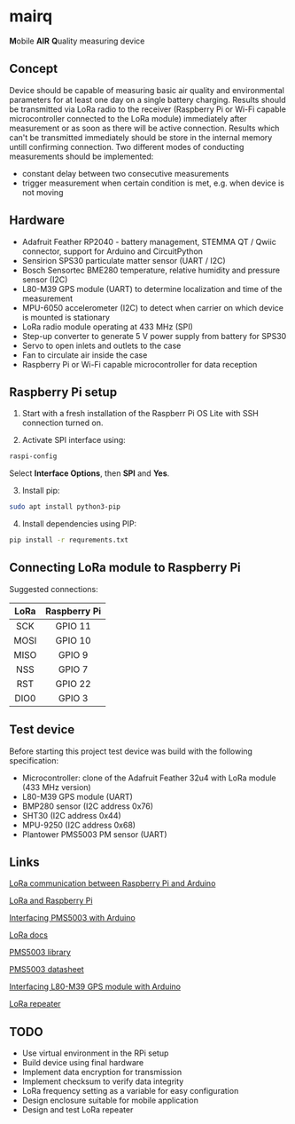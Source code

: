 # mairq
 **M**obile **AIR** **Q**uality measuring device

## Concept
Device should be capable of measuring basic air quality and environmental parameters for at least one day on a single battery charging. Results should be transmitted via LoRa radio to the receiver (Raspberry Pi or Wi-Fi capable microcontroller connected to the LoRa module) immediately after measurement or as soon as there will be active connection. Results which can't be transmitted immediately should be store in the internal memory untill confirming connection. Two different modes of conducting measurements should be implemented:
* constant delay between two consecutive measurements
* trigger measurement when certain condition is met, e.g. when device is not moving

## Hardware
* Adafruit Feather RP2040 - battery management, STEMMA QT / Qwiic connector, support for Arduino and CircuitPython
* Sensirion SPS30 particulate matter sensor (UART / I2C)
* Bosch Sensortec BME280 temperature, relative humidity and pressure sensor (I2C)
* L80-M39 GPS module (UART) to determine localization and time of the measurement
* MPU-6050 accelerometer (I2C) to detect when carrier on which device is mounted is stationary
* LoRa radio module operating at 433 MHz (SPI)
* Step-up converter to generate 5 V power supply from battery for SPS30
* Servo to open inlets and outlets to the case
* Fan to circulate air inside the case
* Raspberry Pi or Wi-Fi capable microcontroller for data reception

## Raspberry Pi setup
1. Start with a fresh installation of the Raspberr Pi OS Lite with SSH connection turned on.

2. Activate SPI interface using:
``` bash
raspi-config
```
Select **Interface Options**, then **SPI** and **Yes**.

3. Install pip:
``` bash
sudo apt install python3-pip
```

4. Install dependencies using PIP:
``` bash
pip install -r requrements.txt
```

## Connecting LoRa module to Raspberry Pi
Suggested connections:

| LoRa   | Raspberry Pi |
| :----: | :----------: |
| SCK    | GPIO 11      |
| MOSI   | GPIO 10      |
| MISO   | GPIO 9       |
| NSS    | GPIO 7       |
| RST    | GPIO 22      |
| DIO0   | GPIO 3       |

## Test device
Before starting this project test device was build with the following specification:

* Microcontroller: clone of the Adafruit Feather 32u4 with LoRa module (433 MHz version)
* L80-M39 GPS module (UART)
* BMP280 sensor (I2C address 0x76)
* SHT30 (I2C address 0x44)
* MPU-9250 (I2C address 0x68)
* Plantower PMS5003 PM sensor (UART)

## Links
[LoRa communication between Raspberry Pi and Arduino](https://circuitdigest.com/microcontroller-projects/raspberry-pi-with-lora-peer-to-peer-communication-with-arduino)

[LoRa and Raspberry Pi](https://learn.adafruit.com/lora-and-lorawan-radio-for-raspberry-pi)

[Interfacing PMS5003 with Arduino](https://forums.adafruit.com/viewtopic.php?t=167487)

[LoRa docs](https://lora.readthedocs.io/en/latest/)

[PMS5003 library](https://github.com/jbanaszczyk/pms5003)

[PMS5003 datasheet](https://www.digikey.jp/htmldatasheets/production/2903006/0/0/1/pms5003-series-manual.html)

[Interfacing L80-M39 GPS module with Arduino](https://how2electronics.com/how-to-interface-quectel-l80-gps-module-with-arduino/)

[LoRa repeater](http://www.daveakerman.com/?p=2469)

## TODO
* Use virtual environment in the RPi setup
* Build device using final hardware
* Implement data encryption for transmission
* Implement checksum to verify data integrity
* LoRa frequency setting as a variable for easy configuration
* Design enclosure suitable for mobile application
* Design and test LoRa repeater
